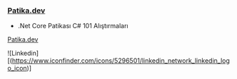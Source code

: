 
### [Patika.dev](https://app.patika.dev/cimengizem) 

- .Net Core Patikası C# 101 Alıştırmaları

[Patika.dev](https://app.patika.dev/cimengizem) 

![Linkedin][(https://www.iconfinder.com/icons/5296501/linkedin_network_linkedin_logo_icon)]
